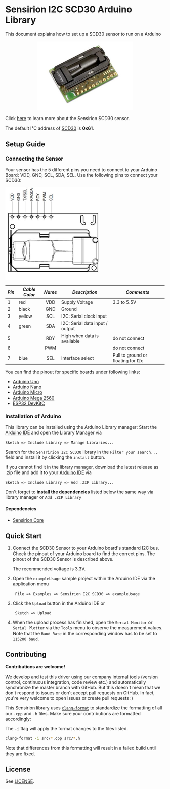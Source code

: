 # Sensirion I2C SCD30 Arduino Library

This document explains how to set up a  SCD30 sensor to run on a Arduino

<center><img src="images/sensor_scd30_image.jpg" width="300px"></center>

Click [here](https://sensirion.com/products/catalog/SCD30/) to learn more about the Sensirion SCD30 sensor.



The default I²C address of [SCD30](https://sensirion.com/products/catalog/SCD30/) is **0x61**.



## Setup Guide

### Connecting the Sensor

Your sensor has the 5 different pins you need to connect to your Arduino Board: VDD, GND, SCL, SDA, SEL.
Use the following pins to connect your SCD30:

<img src="images/scd30_pinout.jpg" width="300px">

| *Pin* | *Cable Color* | *Name* | *Description*  | *Comments* |
|-------|---------------|:------:|----------------|------------|
| 1 | red |VDD | Supply Voltage | 3.3 to 5.5V
| 2 | black |GND | Ground | 
| 3 | yellow |SCL | I2C: Serial clock input | 
| 4 | green |SDA | I2C: Serial data input / output | 
| 5 |  |RDY | High when data is available | do not connect
| 6 |  |PWM |  | do not connect
| 7 | blue |SEL | Interface select | Pull to ground or floating for I2c

You can find the pinout for specific boards under following links:
* [Arduino Uno](pinouts/arduino-uno-rev3.md)
* [Arduino Nano](pinouts/arduino-nano.md)
* [Arduino Micro](pinouts/arduino-micro.md)
* [Arduino Mega 2560](pinouts/arduino-mega-2560-rev3.md)
* [ESP32 DevKitC](pinouts/esp32-devkitc.md)

### Installation of Arduino

This library can be installed using the Arduino Library manager:
Start the [Arduino IDE](http://www.arduino.cc/en/main/software) and open
the Library Manager via

    Sketch => Include Library => Manage Libraries...

Search for the `Sensririon I2C SCD30` library in the `Filter
your search...` field and install it by clicking the `install` button.

If you cannot find it in the library manager, download the latest release as .zip file 
and add it to your [Arduino IDE](http://www.arduino.cc/en/main/software) via

	Sketch => Include Library => Add .ZIP Library...

Don't forget to **install the dependencies** listed below the same way via library 
manager or `Add .ZIP Library`

#### Dependencies

* [Sensirion Core](https://github.com/Sensirion/arduino-core)


## Quick Start

1. Connect the SCD30 Sensor to your Arduino board's standard
   I2C bus. Check the pinout of your Arduino board to find the correct pins.
   The pinout of the SCD30 Sensor is described above.

   The recommended voltage is 3.3V.

2. Open the `exampleUsage` sample project within the Arduino IDE via the application menu

		File => Examples => Sensirion I2C SCD30 => exampleUsage


3. Click the `Upload` button in the Arduino IDE or

		Sketch => Upload

4. When the upload process has finished, open the `Serial Monitor` or `Serial
   Plotter` via the `Tools` menu to observe the measurement values. Note that
   the `Baud Rate` in the corresponding window has to be set to `115200 baud`.

## Contributing

**Contributions are welcome!**

We develop and test this driver using our company internal tools (version
control, continuous integration, code review etc.) and automatically
synchronize the master branch with GitHub. But this doesn't mean that we don't
respond to issues or don't accept pull requests on GitHub. In fact, you're very
welcome to open issues or create pull requests :)

This Sensirion library uses
[`clang-format`](https://releases.llvm.org/download.html) to standardize the
formatting of all our `.cpp` and `.h` files. Make sure your contributions are
formatted accordingly:

The `-i` flag will apply the format changes to the files listed.

```bash
clang-format -i src/*.cpp src/*.h
```

Note that differences from this formatting will result in a failed build until
they are fixed.


## License

See [LICENSE](LICENSE).

